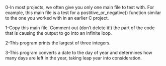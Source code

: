 0-In most projects, we often give you only one main file to test with. For example, this main file is a test for a postitive_or_negative() function similar to the one you worked with in an earlier C project.

1-Copy this main file. Comment out (don’t delete it!) the part of the code that is causing the output to go into an infinite loop.

2-This program prints the largest of three integers.

3-This program converts a date to the day of year and determines how many days are left in the year, taking leap year into consideration.
